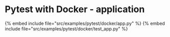 # Pytest with Docker - application

{% embed include file="src/examples/pytest/docker/app.py" %}
{% embed include file="src/examples/pytest/docker/test_app.py" %}



